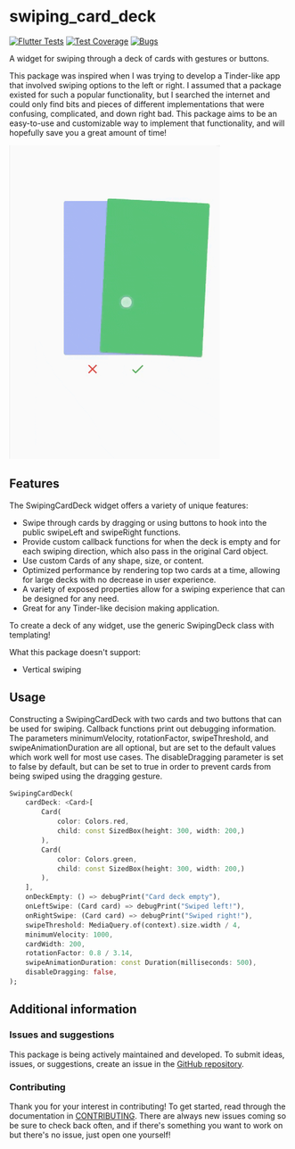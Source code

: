 <!--
This README describes the package. If you publish this package to pub.dev,
this README's contents appear on the landing page for your package.

For information about how to write a good package README, see the guide for
[writing package pages](https://dart.dev/guides/libraries/writing-package-pages).

For general information about developing packages, see the Dart guide for
[creating packages](https://dart.dev/guides/libraries/create-library-packages)
and the Flutter guide for
[developing packages and plugins](https://flutter.dev/developing-packages).
-->

# swiping_card_deck

[![Flutter Tests](https://img.shields.io/github/actions/workflow/status/jushutch/swiping_card_deck/badges.yml?branch=main&label=Tests&style=flat-square)](https://github.com/jushutch/swiping_card_deck/tree/main/test)
[![Test Coverage](https://img.shields.io/codecov/c/github/jushutch/swiping_card_deck/main?label=Coverage&style=flat-square)](https://app.codecov.io/gh/jushutch/swiping_card_deck)
[![Bugs](https://img.shields.io/github/issues/jushutch/swiping_card_deck/bug?label=Bug%20Issues&style=flat-square)](https://github.com/jushutch/swiping_card_deck/labels/bug)

A widget for swiping through a deck of cards with gestures or buttons.

This package was inspired when I was trying to develop a Tinder-like app
that involved swiping options to the left or right. I assumed that a package
existed for such a popular functionality, but I searched the internet and could
only find bits and pieces of different implementations that were confusing,
complicated, and down right bad. This package aims to be an easy-to-use and
customizable way to implement that functionality, and will hopefully save you
a great amount of time!

![SwipingCardDeck Demonstration](https://github.com/jushutch/swiping_card_deck/raw/main/gif/swiping_card_deck.gif)

## Features

The SwipingCardDeck widget offers a variety of unique features:

- Swipe through cards by dragging or using buttons to hook into the public
  swipeLeft and swipeRight functions.
- Provide custom callback functions for when the deck is empty and for each
  swiping direction, which also pass in the original Card object.
- Use custom Cards of any shape, size, or content.
- Optimized performance by rendering top two cards at a time, allowing for large
  decks with no decrease in user experience.
- A variety of exposed properties allow for a swiping experience that can be
  designed for any need.
- Great for any Tinder-like decision making application.

To create a deck of any widget, use the generic SwipingDeck class with templating!

What this package doesn't support:

- Vertical swiping

## Usage

Constructing a SwipingCardDeck with two cards and two buttons that can be used
for swiping. Callback functions print out debugging information. The parameters
minimumVelocity, rotationFactor, swipeThreshold, and swipeAnimationDuration are all optional, but are set
to the default values which work well for most use cases. The disableDragging parameter is set to false by
default, but can be set to true in order to prevent cards from being swiped using the dragging gesture.

```dart
SwipingCardDeck(
    cardDeck: <Card>[
        Card(
            color: Colors.red,
            child: const SizedBox(height: 300, width: 200,)
        ),
        Card(
            color: Colors.green,
            child: const SizedBox(height: 300, width: 200,)
        ),
    ],
    onDeckEmpty: () => debugPrint("Card deck empty"),
    onLeftSwipe: (Card card) => debugPrint("Swiped left!"),
    onRightSwipe: (Card card) => debugPrint("Swiped right!"),
    swipeThreshold: MediaQuery.of(context).size.width / 4,
    minimumVelocity: 1000,
    cardWidth: 200,
    rotationFactor: 0.8 / 3.14,
    swipeAnimationDuration: const Duration(milliseconds: 500),
    disableDragging: false,
);
```

## Additional information

### Issues and suggestions

This package is being actively maintained and developed. To submit ideas,
issues, or suggestions, create an issue in the
[GitHub repository](https://github.com/jushutch/swiping_card_deck).

### Contributing

Thank you for your interest in contributing! To get started, read through
the documentation in [CONTRIBUTING](https://github.com/jushutch/swiping_card_deck/blob/main/CONTRIBUTING.md).
There are always new issues coming so be sure to check back often, and if there's
something you want to work on but there's no issue, just open one yourself!
